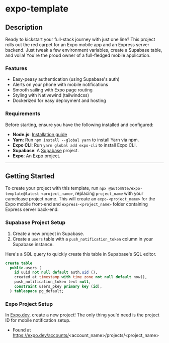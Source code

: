 # expo-template

## Description

Ready to kickstart your full-stack journey with just one line? This project rolls out the red carpet for an Expo mobile
app and an Express server backend. Just tweak a few environment variables, create a Supabase table, and voila! You're
the proud owner of a full-fledged mobile application.

### Features

- Easy-peasy authentication (using Supabase's auth)
- Alerts on your phone with mobile notifications
- Smooth sailing with Expo page routing
- Styling with Nativewind (tailwindcss)
- Dockerized for easy deployment and hosting

### Requirements

Before starting, ensure you have the following installed and configured:

- **Node.js**: [Installation guide](https://nodejs.org/en/download/)
- **Yarn**: Run `npm install --global yarn` to install Yarn via npm.
- **Expo CLI**: Run `yarn global add expo-cli` to install Expo CLI.
- **Supabase**: A [Supabase](https://supabase.com/) project.
- **Expo**: An [Expo](https://expo.dev/) project.

---

## Getting Started

To create your project with this template, run `npx @autom8te/expo-template@latest <project_name>`,
replacing `project_name` with your camelcase project name. This will create an `expo-<project_name>` for the Expo mobile
front-end and `express-<project_name>` folder containing Express server back-end.

### Supabase Project Setup

1. Create a new project in Supabase.
2. Create a `users` table with a `push_notification_token` column in your Supabase instance.

Here's a SQL query to quickly create this table in Supabase's SQL editor.

```sql
create table
  public.users (
    id uuid not null default auth.uid (),
    created_at timestamp with time zone not null default now(),
    push_notification_token text null,
    constraint users_pkey primary key (id),
  ) tablespace pg_default;
```

### Expo Project Setup

In [Expo.dev](https://expo.dev/), create a new project! The only thing you'd need is the project ID for mobile
notification setup.

- Found at https://expo.dev/accounts/<account_name>/projects/<project_name>